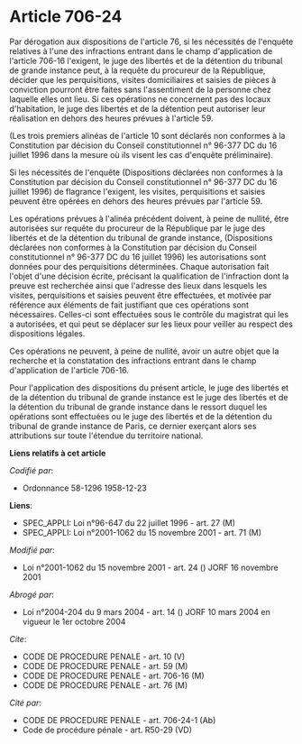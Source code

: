 # Article 706-24

Par dérogation aux dispositions de l'article 76, si les nécessités de l'enquête relatives à l'une des infractions entrant
dans le champ d'application de l'article 706-16 l'exigent, le juge des libertés et de la détention du tribunal de grande
instance peut, à la requête du procureur de la République, décider que les perquisitions, visites domiciliaires et saisies de
pièces à conviction pourront être faites sans l'assentiment de la personne chez laquelle elles ont lieu. Si ces opérations ne
concernent pas des locaux d'habitation, le juge des libertés et de la détention peut autoriser leur réalisation en dehors des
heures prévues à l'article 59.

(Les trois premiers alinéas de l'article 10 sont déclarés non conformes à la Constitution par décision du Conseil
constitutionnel n° 96-377 DC du 16 juillet 1996 dans la mesure où ils visent les cas d'enquête préliminaire).

Si les nécessités de l'enquête (Dispositions déclarées non conformes à la Constitution par décision du Conseil
constitutionnel n° 96-377 DC du 16 juillet 1996) de flagrance l'exigent, les visites, perquisitions et saisies peuvent être
opérées en dehors des heures prévues par l'article 59.

Les opérations prévues à l'alinéa précédent doivent, à peine de nullité, être autorisées sur requête du procureur de la
République par le juge des libertés et de la détention du tribunal de grande instance, (Dispositions déclarées non conformes
à la Constitution par décision du Conseil constitutionnel n° 96-377 DC du 16 juillet 1996) les autorisations sont données
pour des perquisitions déterminées. Chaque autorisation fait l'objet d'une décision écrite, précisant la qualification de
l'infraction dont la preuve est recherchée ainsi que l'adresse des lieux dans lesquels les visites, perquisitions et saisies
peuvent être effectuées, et motivée par référence aux éléments de fait justifiant que ces opérations sont nécessaires.
Celles-ci sont effectuées sous le contrôle du magistrat qui les a autorisées, et qui peut se déplacer sur les lieux pour
veiller au respect des dispositions légales.

Ces opérations ne peuvent, à peine de nullité, avoir un autre objet que la recherche et la constatation des infractions
entrant dans le champ d'application de l'article 706-16.

Pour l'application des dispositions du présent article, le juge des libertés et de la détention du tribunal de grande
instance est le juge des libertés et de la détention du tribunal de grande instance dans le ressort duquel les opérations
sont effectuées ou le juge des libertés et de la détention du tribunal de grande instance de Paris, ce dernier exerçant alors
ses attributions sur toute l'étendue du territoire national.

**Liens relatifs à cet article**

_Codifié par_:

  - Ordonnance 58-1296 1958-12-23

**Liens**:

  - SPEC_APPLI: Loi n°96-647 du 22 juillet 1996 - art. 27 (M)
  - SPEC_APPLI: Loi n°2001-1062 du 15 novembre 2001 - art. 71 (M)

_Modifié par_:

  - Loi n°2001-1062 du 15 novembre 2001 - art. 24 () JORF 16 novembre 2001

_Abrogé par_:

  - Loi n°2004-204 du 9 mars 2004 - art. 14 () JORF 10 mars 2004 en vigueur le 1er octobre 2004

_Cite_:

  - CODE DE PROCEDURE PENALE - art. 10 (V)
  - CODE DE PROCEDURE PENALE - art. 59 (M)
  - CODE DE PROCEDURE PENALE - art. 706-16 (M)
  - CODE DE PROCEDURE PENALE - art. 76 (M)

_Cité par_:

  - CODE DE PROCEDURE PENALE - art. 706-24-1 (Ab)
  - Code de procédure pénale - art. R50-29 (VD)
